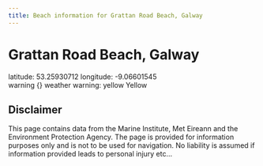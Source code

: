 ```yaml
---
title: Beach information for Grattan Road Beach, Galway
---
```

# Grattan Road Beach, Galway 

<div class="location-info">latitude: 53.25930712 longitude: -9.06601545</div>
<div class="met-eireann-warnings"><span class="material-icons {}-warning">warning</span>&nbsp;{} weather warning: yellow Yellow&nbsp;</div>
<div></div>

## Disclaimer

This page contains data from the Marine Institute, 
Met Eireann and the Environment Protection Agency. The page is provided for
information purposes only and is not to be used for navigation. No liability 
is assumed if information provided leads to personal injury etc...